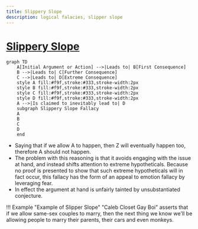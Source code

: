 ```yaml
---
title: Slippery Slope
description: logical falacies, slipper slope
---
```


# [Slippery Slope](https://en.wikipedia.org/wiki/Slippery_slope)

```mermaid
graph TD
    A[Initial Argument or Action] -->|Leads to| B[First Consequence]
    B -->|Leads to| C[Further Consequence]
    C -->|Leads to| D[Extreme Consequence]
    style A fill:#f9f,stroke:#333,stroke-width:2px
    style B fill:#f9f,stroke:#333,stroke-width:2px
    style C fill:#f9f,stroke:#333,stroke-width:2px
    style D fill:#f9f,stroke:#333,stroke-width:2px
    A -->|Is claimed to inevitably lead to| D
    subgraph Slippery Slope Fallacy
    A
    B
    C
    D
    end
```

- Saying that if we allow A to happen, then Z will eventually happen too, therefore A should not happen.
- The problem with this reasoning is that it avoids engaging with the issue at hand, and instead shifts attention to extreme hypotheticals. Because no proof is presented to show that such extreme hypotheticals will in fact occur, this fallacy has the form of an appeal to emotion fallacy by leveraging fear. 
- In effect the argument at hand is unfairly tainted by unsubstantiated conjecture.

!!! Example "Example of Slipper Slope"
    "Caleb Closet Gay Boi" asserts that if we allow same-sex couples to marry, then the next thing we know we'll be allowing people to marry their parents, their cars and even monkeys.





